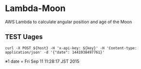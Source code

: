 # Lambda-Moon
AWS Lambda to calculate angular position and age of the Moon

## TEST Uages

`curl -X POST ${host} -H 'x-api-key: ${key}' -H 'Content-type: application/json' -d '{"date": 1441938497761}'`

※1 date = Fri Sep 11 11:28:17 JST 2015
